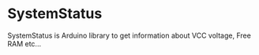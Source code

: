 SystemStatus
==========

SystemStatus is Arduino library to get information about VCC voltage, Free RAM etc...
